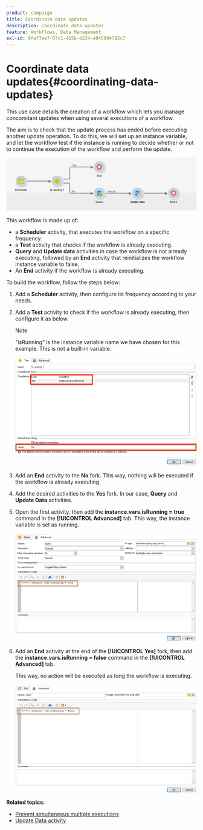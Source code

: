 ```yaml
---
product: campaign
title: Coordinate data updates
description: Coordinate data updates
feature: Workflows, Data Management
exl-id: 9faf7ee7-07c1-415b-b234-a945994792c7
---
```

# Coordinate data updates{#coordinating-data-updates}



This use case details the creation of a workflow which lets you manage concomitant updates when using several executions of a workflow.

The aim is to check that the update process has ended before executing another update operation. To do this, we will set up an instance variable, and let the workflow test if the instance is running to decide whether or not to continue the execution of the workflow and perform the update.

![](assets/uc_dataupdate_wkf.png)

This workflow is made up of:

* a **Scheduler** activity, that executes the workflow on a specific frequency.
* a **Test** activity that checks if the workflow is already executing.
* **Query** and **Update data** activities in case the workflow is not already executing, followed by an **End** activity that reinitializes the workflow instance variable to false.
* An **End** activity if the workflow is already executing.

To build the workflow, follow the steps below:

1. Add a **Scheduler** activity, then configure its frequency according to your needs.
1. Add a **Test** activity to check if the workflow is already executing, then configure it as below.

   >[!NOTE]
   >
   >"isRunning" is the instance variable name we have chosen for this example. This is not a built-in variable.

   ![](assets/uc_dataupdate_test.png)

1. Add an **End** activity to the **No** fork. This way, nothing will be executed if the workflow is already executing.
1. Add the desired activities to the **Yes** fork. In our case, **Query** and **Update Data** activities.
1. Open the first activity, then add the **instance.vars.isRunning = true** command in the **[!UICONTROL Advanced]** tab. This way, the instance variable is set as running.

   ![](assets/uc_dataupdate_query.png)

1. Add an **End** activity at the end of the **[!UICONTROL Yes]** fork, then add the **instance.vars.isRunning = false** command in the **[!UICONTROL Advanced]** tab.

   This way, no action will be executed as long the workflow is executing.

   ![](assets/uc_dataupdate_end.png)

**Related topics:**

* [Prevent simultaneous multiple executions](monitor-workflow-execution.md#preventing-simultaneous-multiple-executions)
* [Update Data activity](update-data.md)
